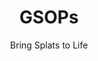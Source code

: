 ---
title: "GSOPs"
subtitle: "Bring Splats to Life"
featured_image: "/images/painterly_splats.png"
---